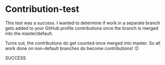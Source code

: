 # Contribution-test

This test was a success. I wanted to determine if work in a separate branch gets added to your GitHub profile 
contributions once the branch is merged into the master/default.

Turns out, the contributions do get counted once merged into master. So all work done on non-default branches do become contributions! :D

SUCCESS
